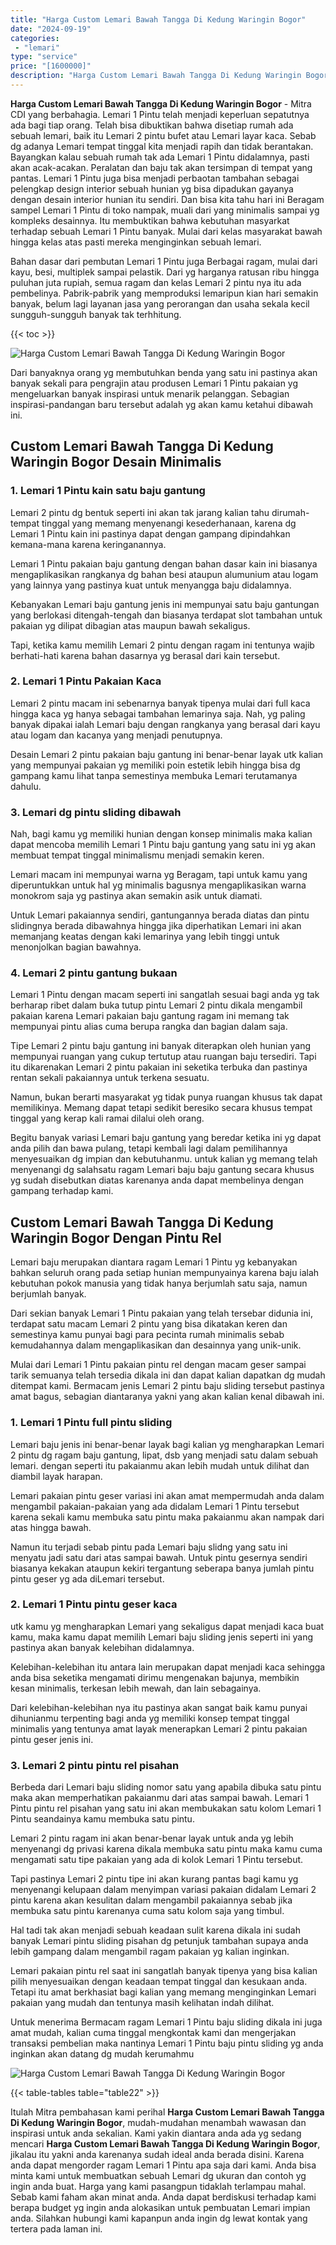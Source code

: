 ```yaml
---
title: "Harga Custom Lemari Bawah Tangga Di Kedung Waringin Bogor"
date: "2024-09-19"
categories:
 - "lemari"
type: "service"
price: "[1600000]"
description: "Harga Custom Lemari Bawah Tangga Di Kedung Waringin Bogor. Itulah Mitra pembahasan kami perihal **Harga Custom Lemari Bawah Tangga Di Kedung Waringin Bogor**..."
---
```


**Harga Custom Lemari Bawah Tangga Di Kedung Waringin Bogor** - Mitra CDI yang berbahagia. Lemari 1 Pintu telah menjadi keperluan sepatutnya ada bagi tiap orang. Telah bisa dibuktikan bahwa disetiap rumah ada sebuah lemari, baik itu Lemari 2 pintu bufet atau Lemari layar kaca. Sebab dg adanya Lemari tempat tinggal kita menjadi rapih dan tidak berantakan. Bayangkan kalau sebuah rumah tak ada Lemari 1 Pintu didalamnya, pasti akan acak-acakan. Peralatan dan baju tak akan tersimpan di tempat yang pantas. Lemari 1 Pintu juga bisa menjadi perbaotan tambahan sebagai pelengkap design interior sebuah hunian yg bisa dipadukan gayanya dengan desain interior hunian itu sendiri. Dan bisa kita tahu hari ini Beragam sampel Lemari 1 Pintu di toko nampak, muali dari yang minimalis sampai yg kompleks desainnya. Itu membuktikan bahwa kebutuhan masyarkat terhadap sebuah Lemari 1 Pintu banyak. Mulai dari kelas masyarakat bawah hingga kelas atas pasti mereka menginginkan sebuah lemari.

Bahan dasar dari pembutan Lemari 1 Pintu juga Berbagai ragam, mulai dari kayu, besi, multiplek sampai pelastik. Dari yg harganya ratusan ribu hingga puluhan juta rupiah, semua ragam dan kelas Lemari 2 pintu nya itu ada pembelinya. Pabrik-pabrik yang memproduksi lemaripun kian hari semakin banyak, belum lagi layanan jasa yang perorangan dan usaha sekala kecil sungguh-sungguh banyak tak terhhitung.

{{< toc >}}

![Harga Custom Lemari Bawah Tangga Di Kedung Waringin Bogor](/images/mebel/lemari-umum-025.jpg)

Dari banyaknya orang yg membutuhkan benda yang satu ini pastinya akan banyak sekali para pengrajin atau produsen Lemari 1 Pintu pakaian yg mengeluarkan banyak inspirasi untuk menarik pelanggan. Sebagian inspirasi-pandangan baru tersebut adalah yg akan kamu ketahui dibawah ini.

## Custom Lemari Bawah Tangga Di Kedung Waringin Bogor Desain Minimalis

### 1\. Lemari 1 Pintu kain satu baju gantung

Lemari 2 pintu dg bentuk seperti ini akan tak jarang kalian tahu dirumah-tempat tinggal yang memang menyenangi kesederhanaan, karena dg Lemari 1 Pintu kain ini pastinya dapat dengan gampang dipindahkan kemana-mana karena keringanannya.

Lemari 1 Pintu pakaian baju gantung dengan bahan dasar kain ini biasanya mengaplikasikan rangkanya dg bahan besi ataupun alumunium atau logam yang lainnya yang pastinya kuat untuk menyangga baju didalamnya.

Kebanyakan Lemari baju gantung jenis ini mempunyai satu baju gantungan yang berlokasi ditengah-tengah dan biasanya terdapat slot tambahan untuk pakaian yg dilipat dibagian atas maupun bawah sekaligus.

Tapi, ketika kamu memilih Lemari 2 pintu dengan ragam ini tentunya wajib berhati-hati karena bahan dasarnya yg berasal dari kain tersebut.

### 2\. Lemari 1 Pintu Pakaian Kaca

Lemari 2 pintu macam ini sebenarnya banyak tipenya mulai dari full kaca hingga kaca yg hanya sebagai tambahan lemarinya saja. Nah, yg paling banyak dipakai ialah Lemari baju dengan rangkanya yang berasal dari kayu atau logam dan kacanya yang menjadi penutupnya.

Desain Lemari 2 pintu pakaian baju gantung ini benar-benar layak utk kalian yang mempunyai pakaian yg memiliki poin estetik lebih hingga bisa dg gampang kamu lihat tanpa semestinya membuka Lemari terutamanya dahulu.

### 3\. Lemari dg pintu sliding dibawah

Nah, bagi kamu yg memiliki hunian dengan konsep minimalis maka kalian dapat mencoba memilih Lemari 1 Pintu baju gantung yang satu ini yg akan membuat tempat tinggal minimalismu menjadi semakin keren.

Lemari macam ini mempunyai warna yg Beragam, tapi untuk kamu yang diperuntukkan untuk hal yg minimalis bagusnya mengaplikasikan warna monokrom saja yg pastinya akan semakin asik untuk diamati.

Untuk Lemari pakaiannya sendiri, gantungannya berada diatas dan pintu slidingnya berada dibawahnya hingga jika diperhatikan Lemari ini akan memanjang keatas dengan kaki lemarinya yang lebih tinggi untuk menonjolkan bagian bawahnya.

### 4\. Lemari 2 pintu gantung bukaan

Lemari 1 Pintu dengan macam seperti ini sangatlah sesuai bagi anda yg tak berharap ribet dalam buka tutup pintu Lemari 2 pintu dikala mengambil pakaian karena Lemari pakaian baju gantung ragam ini memang tak mempunyai pintu alias cuma berupa rangka dan bagian dalam saja.

Tipe Lemari 2 pintu baju gantung ini banyak diterapkan oleh hunian yang mempunyai ruangan yang cukup tertutup atau ruangan baju tersediri. Tapi itu dikarenakan Lemari 2 pintu pakaian ini seketika terbuka dan pastinya rentan sekali pakaiannya untuk terkena sesuatu.

Namun, bukan berarti masyarakat yg tidak punya ruangan khusus tak dapat memilikinya. Memang dapat tetapi sedikit beresiko secara khusus tempat tinggal yang kerap kali ramai dilalui oleh orang.

Begitu banyak variasi Lemari baju gantung yang beredar ketika ini yg dapat anda pilih dan bawa pulang, tetapi kembali lagi dalam pemilihannya menyesuaikan dg impian dan kebutuhanmu. untuk kalian yg memang telah menyenangi dg salahsatu ragam Lemari baju baju gantung secara khusus yg sudah disebutkan diatas karenanya anda dapat membelinya dengan gampang terhadap kami.

## Custom Lemari Bawah Tangga Di Kedung Waringin Bogor Dengan Pintu Rel

Lemari baju merupakan diantara ragam Lemari 1 Pintu yg kebanyakan bahkan seluruh orang pada setiap hunian mempunyainya karena baju ialah kebutuhan pokok manusia yang tidak hanya berjumlah satu saja, namun berjumlah banyak.

Dari sekian banyak Lemari 1 Pintu pakaian yang telah tersebar didunia ini, terdapat satu macam Lemari 2 pintu yang bisa dikatakan keren dan semestinya kamu punyai bagi para pecinta rumah minimalis sebab kemudahannya dalam mengaplikasikan dan desainnya yang unik-unik.

Mulai dari Lemari 1 Pintu pakaian pintu rel dengan macam geser sampai tarik semuanya telah tersedia dikala ini dan dapat kalian dapatkan dg mudah ditempat kami. Bermacam jenis Lemari 2 pintu baju sliding tersebut pastinya amat bagus, sebagian diantaranya yakni yang akan kalian kenal dibawah ini.

### 1\. Lemari 1 Pintu full pintu sliding

Lemari baju jenis ini benar-benar layak bagi kalian yg mengharapkan Lemari 2 pintu dg ragam baju gantung, lipat, dsb yang menjadi satu dalam sebuah lemari. dengan seperti itu pakaianmu akan lebih mudah untuk dilihat dan diambil layak harapan.

Lemari pakaian pintu geser variasi ini akan amat mempermudah anda dalam mengambil pakaian-pakaian yang ada didalam Lemari 1 Pintu tersebut karena sekali kamu membuka satu pintu maka pakaianmu akan nampak dari atas hingga bawah.

Namun itu terjadi sebab pintu pada Lemari baju slidng yang satu ini menyatu jadi satu dari atas sampai bawah. Untuk pintu gesernya sendiri biasanya kekakan ataupun kekiri tergantung seberapa banya jumlah pintu pintu geser yg ada diLemari tersebut.

### 2\. Lemari 1 Pintu pintu geser kaca

utk kamu yg mengharapkan Lemari yang sekaligus dapat menjadi kaca buat kamu, maka kamu dapat memilih Lemari baju sliding jenis seperti ini yang pastinya akan banyak kelebihan didalamnya.

Kelebihan-kelebihan itu antara lain merupakan dapat menjadi kaca sehingga anda bisa seketika mengamati dirimu mengenakan bajunya, membikin kesan minimalis, terkesan lebih mewah, dan lain sebagainya.

Dari kelebihan-kelebihan nya itu pastinya akan sangat baik kamu punyai dihunianmu terpenting bagi anda yg memiliki konsep tempat tinggal minimalis yang tentunya amat layak menerapkan Lemari 2 pintu pakaian pintu geser jenis ini.

### 3\. Lemari 2 pintu pintu rel pisahan

Berbeda dari Lemari baju sliding nomor satu yang apabila dibuka satu pintu maka akan memperhatikan pakaianmu dari atas sampai bawah. Lemari 1 Pintu pintu rel pisahan yang satu ini akan membukakan satu kolom Lemari 1 Pintu seandainya kamu membuka satu pintu.

Lemari 2 pintu ragam ini akan benar-benar layak untuk anda yg lebih menyenangi dg privasi karena dikala membuka satu pintu maka kamu cuma mengamati satu tipe pakaian yang ada di kolok Lemari 1 Pintu tersebut.

Tapi pastinya Lemari 2 pintu tipe ini akan kurang pantas bagi kamu yg menyenangi kelupaan dalam menyimpan variasi pakaian didalam Lemari 2 pintu karena akan kesulitan dalam mengambil pakaiannya sebab jika membuka satu pintu karenanya cuma satu kolom saja yang timbul.

Hal tadi tak akan menjadi sebuah keadaan sulit karena dikala ini sudah banyak Lemari pintu sliding pisahan dg petunjuk tambahan supaya anda lebih gampang dalam mengambil ragam pakaian yg kalian inginkan.

Lemari pakaian pintu rel saat ini sangatlah banyak tipenya yang bisa kalian pilih menyesuaikan dengan keadaan tempat tinggal dan kesukaan anda. Tetapi itu amat berkhasiat bagi kalian yang memang menginginkan Lemari pakaian yang mudah dan tentunya masih kelihatan indah dilihat.

Untuk menerima Bermacam ragam Lemari 1 Pintu baju sliding dikala ini juga amat mudah, kalian cuma tinggal mengkontak kami dan mengerjakan transaksi pembelian maka nantinya Lemari 1 Pintu baju pintu sliding yg anda inginkan akan datang dg mudah kerumahmu

![Harga Custom Lemari Bawah Tangga Di Kedung Waringin Bogor](/images/mebel/lemari-buku-011.jpg)

{{< table-tables table="table22" >}}

Itulah Mitra pembahasan kami perihal **Harga Custom Lemari Bawah Tangga Di Kedung Waringin Bogor**, mudah-mudahan menambah wawasan dan inspirasi untuk anda sekalian. Kami yakin diantara anda ada yg sedang mencari **Harga Custom Lemari Bawah Tangga Di Kedung Waringin Bogor**, jikalau itu yakni anda karenanya sudah ideal anda berada disini. Karena anda dapat mengorder ragam Lemari 1 Pintu apa saja dari kami. Anda bisa minta kami untuk membuatkan sebuah Lemari dg ukuran dan contoh yg ingin anda buat. Harga yang kami pasangpun tidaklah terlampau mahal. Sebab kami faham akan minat anda. Anda dapat berdiskusi terhadap kami berapa budget yg ingin anda alokasikan untuk pembuatan Lemari impian anda. Silahkan hubungi kami kapanpun anda ingin dg lewat kontak yang tertera pada laman ini.
